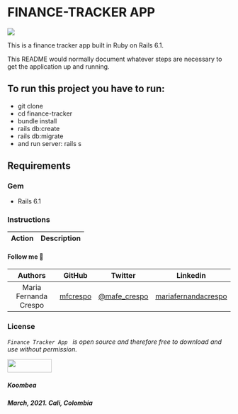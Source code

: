 # FINANCE-TRACKER APP

![](https://www.github.com/mfcrespo/projects-RoR/finance-tracker/app/assets/images/finance_tracker.png)

This is a finance tracker app built in Ruby on Rails 6.1.

This README would normally document whatever steps are necessary to get the
application up and running.

## To run this project you have to run:
* git clone <repo>
* cd finance-tracker
* bundle install
* rails db:create
* rails db:migrate
* and run server: rails s

## Requirements

### Gem
* Rails 6.1

### Instructions

| **Action** | **Description** |
|---|---|


#### Follow me 💬

| Authors | GitHub | Twitter | Linkedin |
| :---: | :---: | :---: | :---: |
| Maria Fernanda Crespo | [mfcrespo](https://github.com/mfcrespo) | [@mafe_crespo](https://twitter.com/mafe_crespo) | [mariafernandacrespo](https://www.linkedin.com/in/mariafernandacrespo) |

### License
*`Finance Tracker App ` is open source and therefore free to download and use without permission.*

<a href="url"><img src="https://www.python.org.co/usuarios/koombea/koombea-horizontal.png" align="middle" width="100" height="30"></a>

##### Koombea
##### March, 2021. Cali, Colombia
